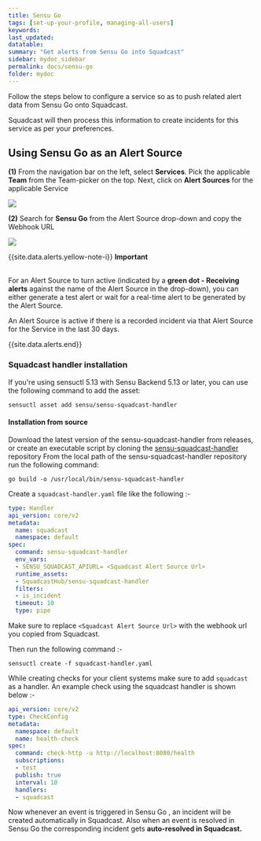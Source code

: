 ```yaml
---
title: Sensu Go
tags: [set-up-your-profile, managing-all-users]
keywords: 
last_updated: 
datatable: 
summary: "Get alerts from Sensu Go into Squadcast"
sidebar: mydoc_sidebar
permalink: docs/sensu-go
folder: mydoc
---
```


Follow the steps below to configure a service so as to push related alert data from Sensu Go onto Squadcast.

Squadcast will then process this information to create incidents for this service as per your preferences.

## Using Sensu Go as an Alert Source

**(1)** From the navigation bar on the left, select **Services**. Pick the applicable **Team** from the Team-picker on the top. Next, click on **Alert Sources** for the applicable Service

![](images/alert_source_1.png)

**(2)** Search for **Sensu Go** from the Alert Source drop-down and copy the Webhook URL

![](images/sensu-go_1.png)

{{site.data.alerts.yellow-note-i}}
<b>Important</b><br/><br/>
<p>For an Alert Source to turn active (indicated by a <b>green dot - Receiving alerts</b> against the name of the Alert Source in the drop-down), you can either generate a test alert or wait for a real-time alert to be generated by the Alert Source.</p>
<p>An Alert Source is active if there is a recorded incident via that Alert Source for the Service in the last 30 days.</p>
{{site.data.alerts.end}}

### Squadcast handler installation 

If you're using sensuctl 5.13 with Sensu Backend 5.13 or later, you can use the following command to add the asset:

```
sensuctl asset add sensu/sensu-squadcast-handler
```

#### Installation from source

Download the latest version of the sensu-squadcast-handler from releases, or create an executable script by cloning the [sensu-squadcast-handler](https://github.com/SquadcastHub/sensu-squadcast-handler.git) repository
From the local path of the sensu-squadcast-handler repository run the following command:

```
go build -o /usr/local/bin/sensu-squadcast-handler
```

Create a `squadcast-handler.yaml` file like the following :-

```yaml
type: Handler
api_version: core/v2
metadata:
  name: squadcast
  namespace: default
spec:
  command: sensu-squadcast-handler
  env_vars:
  - SENSU_SQUADCAST_APIURL= <Squadcast Alert Source Url>
  runtime_assets:
  - SquadcastHub/sensu-squadcast-handler
  filters:
  - is_incident 
  timeout: 10
  type: pipe
```

Make sure to replace `<Squadcast Alert Source Url>` with the webhook url you copied from Squadcast.
  
Then run the following command :- 

```
sensuctl create -f squadcast-handler.yaml
```

While creating checks for your client systems make sure to add `squadcast` as a handler.  An example  check using the squadcast handler is shown below :-  

```yaml
api_version: core/v2
type: CheckConfig
metadata:
  namespace: default
  name: health-check
spec:
  command: check-http -u http://localhost:8080/health
  subscriptions:
  - test
  publish: true
  interval: 10
  handlers:
  - squadcast
```

Now whenever an event is triggered in Sensu Go , an incident will be created automatically in Squadcast. Also when an event is resolved in Sensu Go the corresponding incident gets **auto-resolved in Squadcast.**